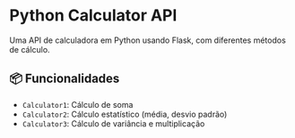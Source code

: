 # Python Calculator API

Uma API de calculadora em Python usando Flask, com diferentes métodos de cálculo.

## 📦 Funcionalidades

- `Calculator1`: Cálculo de soma
- `Calculator2`: Cálculo estatístico (média, desvio padrão)
- `Calculator3`: Cálculo de variância e multiplicação

